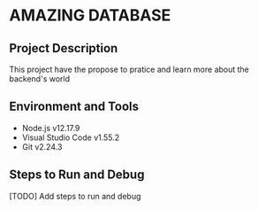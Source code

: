 # AMAZING DATABASE

## Project Description

This project have the propose to pratice and learn more about the backend's world

## Environment and Tools

- Node.js v12.17.9
- Visual Studio Code v1.55.2
- Git v2.24.3

## Steps to Run and Debug

[TODO] Add steps to run and debug
